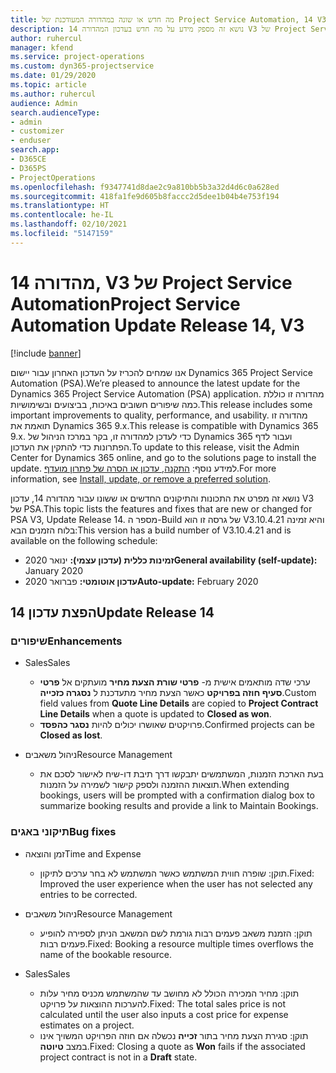 ```yaml
---
title: מה חדש או שונה במהדורה המעודכנת של Project Service Automation, 14 V3
description: נושא זה מספק מידע על מה חדש בעדכון המהדורה 14 V3 של Project Service Automation.
author: ruhercul
manager: kfend
ms.service: project-operations
ms.custom: dyn365-projectservice
ms.date: 01/29/2020
ms.topic: article
ms.author: ruhercul
audience: Admin
search.audienceType:
- admin
- customizer
- enduser
search.app:
- D365CE
- D365PS
- ProjectOperations
ms.openlocfilehash: f9347741d8dae2c9a810bb5b3a32d4d6c0a628ed
ms.sourcegitcommit: 418fa1fe9d605b8faccc2d5dee1b04b4e753f194
ms.translationtype: HT
ms.contentlocale: he-IL
ms.lasthandoff: 02/10/2021
ms.locfileid: "5147159"
---
```

# <a name="project-service-automation-update-release-14-v3"></a><span data-ttu-id="bd10c-103">מהדורה 14, V3 של Project Service Automation</span><span class="sxs-lookup"><span data-stu-id="bd10c-103">Project Service Automation Update Release 14, V3</span></span>

[!include [banner](../includes/psa-now-project-operations.md)]

<span data-ttu-id="bd10c-104">אנו שמחים להכריז על העדכון האחרון עבור יישום Dynamics 365 Project Service Automation‏ (PSA).</span><span class="sxs-lookup"><span data-stu-id="bd10c-104">We’re pleased to announce the latest update for the Dynamics 365 Project Service Automation (PSA) application.</span></span> <span data-ttu-id="bd10c-105">מהדורה זו כוללת כמה שיפורים חשובים באיכות, בביצועים ובשימושיות.</span><span class="sxs-lookup"><span data-stu-id="bd10c-105">This release includes some important improvements to quality, performance, and usability.</span></span> <span data-ttu-id="bd10c-106">מהדורה זו תואמת את Dynamics 365 9.x.</span><span class="sxs-lookup"><span data-stu-id="bd10c-106">This release is compatible with Dynamics 365 9.x.</span></span> <span data-ttu-id="bd10c-107">כדי לעדכן למהדורה זו, בקר במרכז הניהול של Dynamics 365 ועבור לדף הפתרונות כדי להתקין את העדכון.</span><span class="sxs-lookup"><span data-stu-id="bd10c-107">To update to this release, visit the Admin Center for Dynamics 365 online, and go to the solutions page to install the update.</span></span> <span data-ttu-id="bd10c-108">למידע נוסף: [התקנה, עדכון או הסרה של פתרון מועדף](https://docs.microsoft.com/power-platform/admin/install-remove-preferred-solution).</span><span class="sxs-lookup"><span data-stu-id="bd10c-108">For more information, see [Install, update, or remove a preferred solution](https://docs.microsoft.com/power-platform/admin/install-remove-preferred-solution).</span></span>

<span data-ttu-id="bd10c-109">נושא זה מפרט את התכונות והתיקונים החדשים או ששונו עבור מהדורה 14, עדכון V3 של PSA.</span><span class="sxs-lookup"><span data-stu-id="bd10c-109">This topic lists the features and fixes that are new or changed for PSA V3, Update Release 14.</span></span> <span data-ttu-id="bd10c-110">מספר ה-Build של גרסה זו הוא V3.10.4.21 והיא זמינה בלוח הזמנים הבא:</span><span class="sxs-lookup"><span data-stu-id="bd10c-110">This version has a build number of V3.10.4.21 and is available on the following schedule:</span></span>

- <span data-ttu-id="bd10c-111">**זמינות כללית (עדכון עצמי):** ינואר 2020</span><span class="sxs-lookup"><span data-stu-id="bd10c-111">**General availability (self-update):** January 2020</span></span>
- <span data-ttu-id="bd10c-112">**עדכון אוטומטי:** פברואר 2020</span><span class="sxs-lookup"><span data-stu-id="bd10c-112">**Auto-update:** February 2020</span></span>

## <a name="update-release-14"></a><span data-ttu-id="bd10c-113">הפצת עדכון 14</span><span class="sxs-lookup"><span data-stu-id="bd10c-113">Update Release 14</span></span>

### <a name="enhancements"></a><span data-ttu-id="bd10c-114">שיפורים</span><span class="sxs-lookup"><span data-stu-id="bd10c-114">Enhancements</span></span>

- <span data-ttu-id="bd10c-115">Sales</span><span class="sxs-lookup"><span data-stu-id="bd10c-115">Sales</span></span>

     - <span data-ttu-id="bd10c-116">ערכי שדה מותאמים אישית מ- **פרטי שורת הצעת מחיר** מועתקים אל **פרטי סעיף חוזה בפרויקט** כאשר הצעת מחיר מתעדכנת ל **נסגרה כזכייה**.</span><span class="sxs-lookup"><span data-stu-id="bd10c-116">Custom field values from **Quote Line Details** are copied to **Project Contract Line Details** when a quote is updated to **Closed as won**.</span></span>
     - <span data-ttu-id="bd10c-117">פרויקטים שאושרו יכולים להיות **נסגר כהפסד**.</span><span class="sxs-lookup"><span data-stu-id="bd10c-117">Confirmed projects can be **Closed as lost**.</span></span>

- <span data-ttu-id="bd10c-118">ניהול משאבים</span><span class="sxs-lookup"><span data-stu-id="bd10c-118">Resource Management</span></span>

     - <span data-ttu-id="bd10c-119">בעת הארכת הזמנות, המשתמשים יתבקשו דרך תיבת דו-שיח לאישור לסכם את תוצאות ההזמנה ולספק קישור לשמירה על הזמנות.</span><span class="sxs-lookup"><span data-stu-id="bd10c-119">When extending bookings, users will be prompted with a confirmation dialog box to summarize booking results and provide a link to Maintain Bookings.</span></span>


### <a name="bug-fixes"></a><span data-ttu-id="bd10c-120">תיקוני באגים</span><span class="sxs-lookup"><span data-stu-id="bd10c-120">Bug fixes</span></span>

- <span data-ttu-id="bd10c-121">זמן והוצאה</span><span class="sxs-lookup"><span data-stu-id="bd10c-121">Time and Expense</span></span>

     - <span data-ttu-id="bd10c-122">תוקן: שופרה חווית המשתמש כאשר המשתמש לא בחר ערכים לתיקון.</span><span class="sxs-lookup"><span data-stu-id="bd10c-122">Fixed: Improved the user experience when the user has not selected any entries to be corrected.</span></span>

- <span data-ttu-id="bd10c-123">ניהול משאבים</span><span class="sxs-lookup"><span data-stu-id="bd10c-123">Resource Management</span></span>

     - <span data-ttu-id="bd10c-124">תוקן: הזמנת משאב פעמים רבות גורמת לשם המשאב הניתן לספירה להופיע פעמים רבות.</span><span class="sxs-lookup"><span data-stu-id="bd10c-124">Fixed: Booking a resource multiple times overflows the name of the bookable resource.</span></span>

- <span data-ttu-id="bd10c-125">Sales</span><span class="sxs-lookup"><span data-stu-id="bd10c-125">Sales</span></span>

     - <span data-ttu-id="bd10c-126">תוקן: מחיר המכירה הכולל לא מחושב עד שהמשתמש מכניס מחיר עלות להערכות ההוצאות על פרויקט.</span><span class="sxs-lookup"><span data-stu-id="bd10c-126">Fixed: The total sales price is not calculated until the user also inputs a cost price for expense estimates on a project.</span></span>
     - <span data-ttu-id="bd10c-127">תוקן: סגירת הצעת מחיר בתור **זכייה** נכשלה אם חוזה הפרויקט המשויך אינו במצב **טיוטה**.</span><span class="sxs-lookup"><span data-stu-id="bd10c-127">Fixed: Closing a quote as **Won** fails if the associated project contract is not in a **Draft** state.</span></span>

